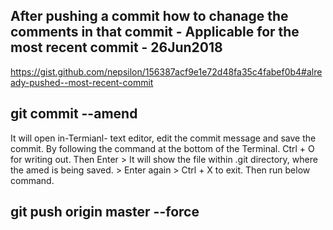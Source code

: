 ## After pushing a commit how to chanage the comments in that commit - Applicable for the most recent commit - 26Jun2018

https://gist.github.com/nepsilon/156387acf9e1e72d48fa35c4fabef0b4#already-pushed--most-recent-commit

## git commit --amend

It will open in-Termianl- text editor, edit the commit message and save the commit. By following the command at the bottom of the Terminal. Ctrl + O for writing out. Then Enter > It will show the file within .git directory, where the amed is being saved. > Enter again > Ctrl + X to exit. Then run below command.

## git push origin master --force